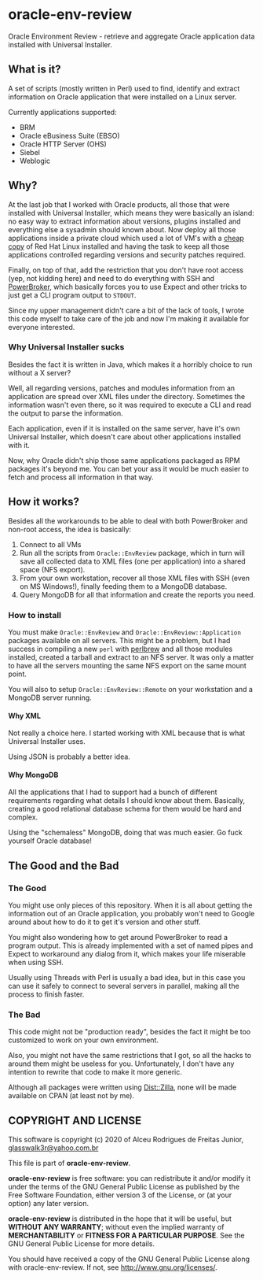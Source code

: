 # oracle-env-review

Oracle Environment Review - retrieve and aggregate Oracle application data
installed with Universal Installer.

## What is it?

A set of scripts (mostly written in Perl) used to find, identify and extract
information on Oracle application that were installed on a Linux server.

Currently applications supported:
- BRM
- Oracle eBusiness Suite (EBSO)
- Oracle HTTP Server (OHS)
- Siebel
- Weblogic

## Why?

At the last job that I worked with Oracle products, all those that were
installed with Universal Installer, which means they were basically an island:
no easy way to extract information about versions, plugins installed and
everything else a sysadmin should known about. Now deploy all those applications
inside a private cloud which used a lot of VM's with a
[cheap copy](https://www.oracle.com/linux/) of Red Hat Linux installed and
having the task to keep all those applications controlled regarding versions and
security patches required.

Finally, on top of that, add the restriction that you don't have root access
(yep, not kidding here) and need to do everything with SSH and
[PowerBroker](https://www.beyondtrust.com/privilege-management/unix-linux),
which basically forces you to use Expect and other tricks to just get a
CLI program output to `STDOUT`.

Since my upper management didn't care a bit of the lack of tools, I wrote this
code myself to take care of the job and now I'm making it available for everyone
interested.

### Why Universal Installer sucks

Besides the fact it is written in Java, which makes it a horribly choice to
run without a X server?

Well, all regarding versions, patches and modules information from an
application are spread over XML files under the directory. Sometimes the
information wasn't even there, so it was required to execute a CLI and read the
output to parse the information.

Each application, even if it is installed on the same server, have it's own
Universal Installer, which doesn't care about other applications installed with
it.

Now, why Oracle didn't ship those same applications packaged as RPM packages
it's beyond me. You can bet your ass it would be much easier to fetch and
process all information in that way.

## How it works?

Besides all the workarounds to be able to deal with both PowerBroker and
non-root access, the idea is basically:

1. Connect to all VMs
2. Run all the scripts from `Oracle::EnvReview` package, which in turn will save
all collected data to XML files (one per application) into a shared space (NFS
export).
3. From your own workstation, recover all those XML files with SSH (even on MS
Windows!), finally feeding them to a MongoDB database.
4. Query MongoDB for all that information and create the reports you need.

### How to install

You must make `Oracle::EnvReview` and `Oracle::EnvReview::Application` packages
available on all servers. This might be a problem, but I had success in
compiling a new `perl` with [perlbrew](https://perlbrew.pl/) and all those
modules installed, created a tarball and extract to an NFS server. It was only
a matter to have all the servers mounting the same NFS export on the same mount
point.

You will also to setup `Oracle::EnvReview::Remote` on your workstation and a
MongoDB server running.

#### Why XML

Not really a choice here. I started working with XML because that is what
Universal Installer uses.

Using JSON is probably a better idea.

#### Why MongoDB

All the applications that I had to support had a bunch of different requirements
regarding what details I should know about them. Basically, creating a good
relational database schema for them would be hard and complex.

Using the "schemaless" MongoDB, doing that was much easier. Go fuck yourself
Oracle database!

## The Good and the Bad

### The Good

You might use only pieces of this repository. When it is all about getting the
information out of an Oracle application, you probably won't need to Google
around about how to do it to get it's version and other stuff.

You might also wondering how to get around PowerBroker to read a program output.
This is already implemented with a set of named pipes and Expect to workaround
any dialog from it, which makes your life miserable when using SSH.

Usually using Threads with Perl is usually a bad idea, but in this case you can
use it safely to connect to several servers in parallel, making all the process
to finish faster.

### The Bad

This code might not be "production ready", besides the fact it might be too
customized to work on your own environment.

Also, you might not have the same restrictions that I got, so all the hacks to
around them might be useless for you. Unfortunately, I don't have any intention
to rewrite that code to make it more generic.

Although all packages were written using [Dist::Zilla](http://dzil.org/), none
will be made available on CPAN (at least not by me).

## COPYRIGHT AND LICENSE

This software is copyright (c) 2020 of Alceu Rodrigues de Freitas Junior,
glasswalk3r@yahoo.com.br

This file is part of **oracle-env-review**.

**oracle-env-review** is free software: you can redistribute it and/or modify it
under the terms of the GNU General Public License as published by the Free
Software Foundation, either version 3 of the License, or (at your option) any
later version.

**oracle-env-review** is distributed in the hope that it will be useful, but
**WITHOUT ANY WARRANTY**; without even the implied warranty of
**MERCHANTABILITY** or **FITNESS FOR A PARTICULAR PURPOSE**. See the GNU General
Public License for more details.

You should have received a copy of the GNU General Public License
along with oracle-env-review.  If not, see http://www.gnu.org/licenses/.
